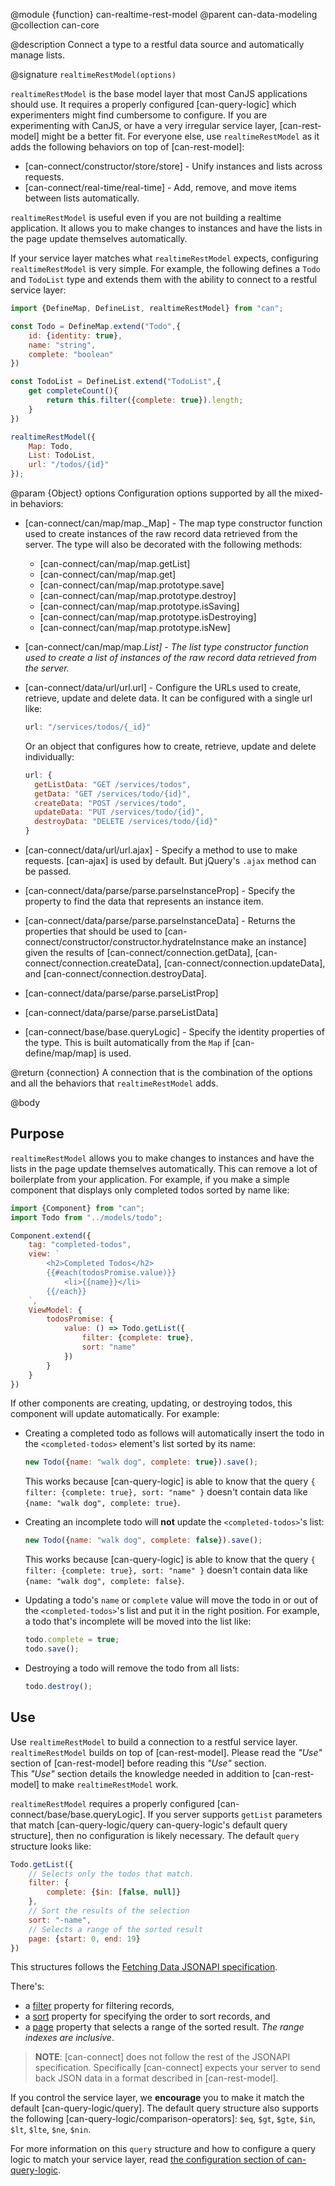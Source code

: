 @module {function} can-realtime-rest-model
@parent can-data-modeling
@collection can-core

@description Connect a type to a restful data source and automatically manage
lists.

@signature `realtimeRestModel(options)`

`realtimeRestModel` is the base model layer that most CanJS applications should
use. It requires a properly configured [can-query-logic] which experimenters might
find cumbersome to configure. If you are experimenting with CanJS, or have a
very irregular service layer, [can-rest-model] might be a better fit.  For
everyone else, use `realtimeRestModel` as it adds the following behaviors on top of [can-rest-model]:


- [can-connect/constructor/store/store] - Unify instances and lists across requests.
- [can-connect/real-time/real-time] - Add, remove, and move items between lists automatically.


`realtimeRestModel` is useful even if you are not building a realtime
application. It allows you to make changes to instances
and have the lists in the page update themselves
automatically.  

If your service layer matches what `realtimeRestModel` expects, configuring  
`realtimeRestModel` is very simple.  For example,
the following defines a `Todo` and `TodoList` type and extends them
with the ability to connect to a restful service layer:

```js
import {DefineMap, DefineList, realtimeRestModel} from "can";

const Todo = DefineMap.extend("Todo",{
    id: {identity: true},
    name: "string",
    complete: "boolean"
})

const TodoList = DefineList.extend("TodoList",{
    get completeCount(){
        return this.filter({complete: true}).length;
    }
})

realtimeRestModel({
    Map: Todo,
    List: TodoList,
    url: "/todos/{id}"
});
```

@param {Object} options Configuration options supported by all the mixed-in behaviors:

- [can-connect/can/map/map._Map] - The map type constructor function used to create
  instances of the raw record data retrieved from the server.
  The type will also be decorated
  with the following methods:
  - [can-connect/can/map/map.getList]
  - [can-connect/can/map/map.get]
  - [can-connect/can/map/map.prototype.save]
  - [can-connect/can/map/map.prototype.destroy]
  - [can-connect/can/map/map.prototype.isSaving]
  - [can-connect/can/map/map.prototype.isDestroying]
  - [can-connect/can/map/map.prototype.isNew]

- [can-connect/can/map/map._List] - The list type constructor function used to create
  a list of instances of the raw record data retrieved from the server. <span style="display:none">_</span>
- [can-connect/data/url/url.url] - Configure the URLs used to create, retrieve, update and
  delete data. It can be configured with a single url like:

  ```js
  url: "/services/todos/{_id}"
  ```

  Or an object that configures how to create, retrieve, update and delete individually:

  ```js
  url: {
    getListData: "GET /services/todos",
    getData: "GET /services/todo/{id}",
    createData: "POST /services/todo",
    updateData: "PUT /services/todo/{id}",
    destroyData: "DELETE /services/todo/{id}"
  }
  ```
- [can-connect/data/url/url.ajax] - Specify a method to use to make requests. [can-ajax] is used by default.  But jQuery's `.ajax` method can be passed.
- [can-connect/data/parse/parse.parseInstanceProp] - Specify the property to find the data that represents an instance item.
- [can-connect/data/parse/parse.parseInstanceData] - Returns the properties that should be used to
  [can-connect/constructor/constructor.hydrateInstance make an instance]
  given the results of [can-connect/connection.getData], [can-connect/connection.createData],
  [can-connect/connection.updateData],
  and [can-connect/connection.destroyData].
- [can-connect/data/parse/parse.parseListProp]
- [can-connect/data/parse/parse.parseListData]
- [can-connect/base/base.queryLogic] - Specify the identity properties of the
  type. This is built automatically from the `Map` if [can-define/map/map] is used.

@return {connection} A connection that is the combination of the options and all the behaviors
that `realtimeRestModel` adds.


@body

## Purpose

`realtimeRestModel` allows you to make changes to instances
and have the lists in the page update themselves
automatically. This can remove a lot of boilerplate from your
application. For example, if you make a simple component that
displays only completed todos sorted by name like:

```js
import {Component} from "can";
import Todo from "../models/todo";

Component.extend({
    tag: "completed-todos",
    view: `
        <h2>Completed Todos</h2>
        {{#each(todosPromise.value)}}
            <li>{{name}}</li>
        {{/each}}
    `,
    ViewModel: {
        todosPromise: {
            value: () => Todo.getList({
                filter: {complete: true},
                sort: "name"
            })
        }
    }
})
```

If other components are creating, updating, or destroying todos, this component
will update automatically. For example:

- Creating a completed todo as follows will automatically insert the todo
  in the `<completed-todos>` element's list sorted by its name:

  ```js
  new Todo({name: "walk dog", complete: true}).save();
  ```
  This works because [can-query-logic] is able to know that the query
  `{ filter: {complete: true}, sort: "name" }` doesn't contain data like
  `{name: "walk dog", complete: true}`.

- Creating an incomplete todo will __not__ update the `<completed-todos>`'s list:
  ```js
  new Todo({name: "walk dog", complete: false}).save();
  ```
  This works because [can-query-logic] is able to know that the query
  `{ filter: {complete: true}, sort: "name" }` doesn't contain data like
  `{name: "walk dog", complete: false}`.

- Updating a todo's `name` or `complete` value will move the todo
  in or out of the `<completed-todos>`'s list and put it in the
  right position.  For example, a todo that's incomplete will be
  moved into the list like:

  ```js
  todo.complete = true;
  todo.save();
  ```
- Destroying a todo will remove the todo from all lists:
  ```js
  todo.destroy();
  ```

## Use

Use `realtimeRestModel` to build a connection to a restful service
layer. `realtimeRestModel` builds on top of [can-rest-model]. Please
read the _"Use"_ section of [can-rest-model] before reading this _"Use"_ section.  
This _"Use"_ section details the knowledge needed in addition to  [can-rest-model]
to make `realtimeRestModel` work.

`realtimeRestModel` requires a properly
configured [can-connect/base/base.queryLogic]. If you server supports
`getList` parameters that match [can-query-logic/query can-query-logic's default query structure], then no configuration
is likely necessary. The default `query` structure looks like:

```js
Todo.getList({
    // Selects only the todos that match.
    filter: {
        complete: {$in: [false, null]}
    },
    // Sort the results of the selection
    sort: "-name",
    // Selects a range of the sorted result
    page: {start: 0, end: 19}
})
```

This structures follows the [Fetching Data JSONAPI specification](http://jsonapi.org/format/#fetching).

There's:

- a [filter](http://jsonapi.org/format/#fetching-filtering) property for filtering records,
- a [sort](http://jsonapi.org/format/#fetching-sorting) property for specifying the order to sort records, and
- a [page](http://jsonapi.org/format/#fetching-pagination) property that selects a range of the sorted result. _The range indexes are inclusive_.

> __NOTE__: [can-connect] does not follow the rest of the JSONAPI specification. Specifically
> [can-connect] expects your server to send back JSON data in a format described in [can-rest-model].

If you control the service layer, we __encourage__ you to make it match the default
[can-query-logic/query].  The default query structure also supports the following [can-query-logic/comparison-operators]: `$eq`, `$gt`, `$gte`, `$in`, `$lt`, `$lte`, `$ne`, `$nin`.

For more information on this `query` structure and how to configure a query logic
to match your service layer, read
[the configuration section of can-query-logic](./can-query-logic.html#Configuration).
